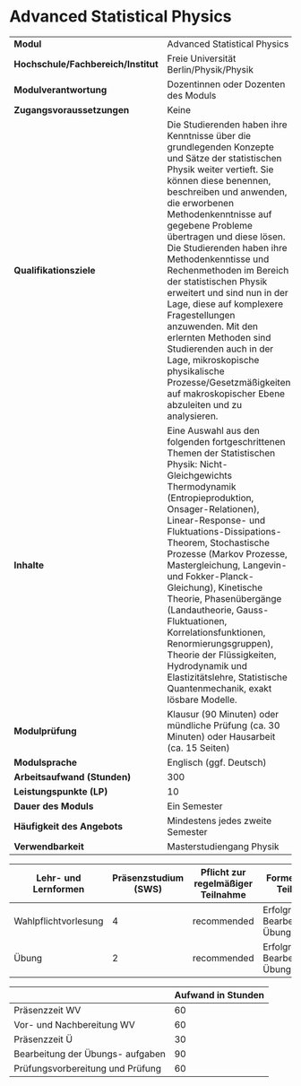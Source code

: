 # Advanced Statistical Physics
|                                    |   |
|------------------------------------|---|
|**Modul**                           | Advanced Statistical Physics |
|**Hochschule/Fachbereich/Institut** | Freie Universität Berlin/Physik/Physik |
|**Modulverantwortung**              | Dozentinnen oder Dozenten des Moduls |
|**Zugangsvoraussetzungen**          | Keine |
|**Qualifikationsziele**             | Die Studierenden haben ihre Kenntnisse über die grundlegenden Konzepte und Sätze der statistischen Physik weiter vertieft. Sie können diese benennen, beschreiben und anwenden, die erworbenen Methodenkenntnisse auf gegebene Probleme übertragen und diese lösen. Die Studierenden haben ihre Methodenkenntisse und Rechenmethoden im Bereich der statistischen Physik erweitert und sind nun in der Lage, diese auf komplexere Fragestellungen anzuwenden. Mit den erlernten Methoden sind Studierenden auch in der Lage, mikroskopische physikalische Prozesse/Gesetzmäßigkeiten auf makroskopischer Ebene abzuleiten und zu analysieren. |
|**Inhalte**                         | Eine Auswahl aus den folgenden fortgeschrittenen Themen der Statistischen Physik: Nicht-Gleichgewichts Thermodynamik (Entropieproduktion, Onsager-Relationen), Linear-Response- und Fluktuations-Dissipations-Theorem, Stochastische Prozesse (Markov Prozesse, Mastergleichung, Langevin- und Fokker-Planck-Gleichung), Kinetische Theorie, Phasenübergänge (Landautheorie, Gauss-Fluktuationen, Korrelationsfunktionen, Renormierungsgruppen), Theorie der Flüssigkeiten, Hydrodynamik und Elastizitätslehre, Statistische Quantenmechanik, exakt lösbare Modelle. |
|**Modulprüfung**                    | Klausur (90 Minuten) oder mündliche Prüfung (ca. 30 Minuten) oder Hausarbeit (ca. 15 Seiten) |
|**Modulsprache**                    | Englisch (ggf. Deutsch) |
|**Arbeitsaufwand (Stunden)**        | 300 |
|**Leistungspunkte (LP)**            | 10 |
|**Dauer des Moduls**                | Ein Semester |
|**Häufigkeit des Angebots**         | Mindestens jedes zweite Semester |
|**Verwendbarkeit**                  | Masterstudiengang Physik |

| Lehr- und Lernformen | Präsenzstudium <br> (SWS) | Pflicht zur regelmäßiger Teilnahme | Formen aktiver Teilnahme |
| ---------------------|---------------------------|------------------------------------|------------------------- |
| Wahlpflichtvorlesung | 4                         | recommended                        | Erfolgreiche Bearbeitung von Übungsaufgaben |
| Übung                | 2                         | recommended                        | Erfolgreiche Bearbeitung von Übungsaufgaben |

|   | Aufwand in Stunden |
| - |--------------------|
| Präsenzzeit WV                           | 60    |
| Vor- und Nachbereitung WV                | 60    |
| Präsenzzeit Ü                            | 30    |
| Bearbeitung der Übungs- aufgaben         | 90    |
| Prüfungsvorbereitung und Prüfung         | 60    |
